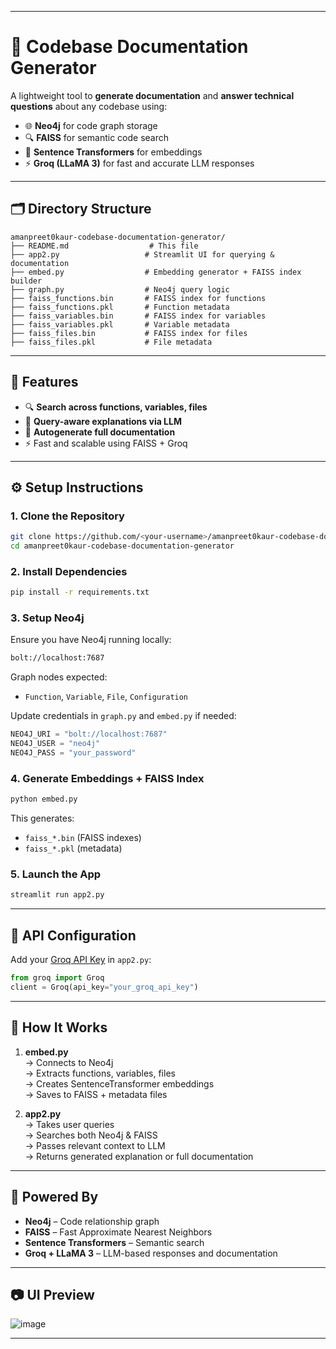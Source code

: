 
---

# 📄 Codebase Documentation Generator

A lightweight tool to **generate documentation** and **answer technical questions** about any codebase using:

- 🌐 **Neo4j** for code graph storage  
- 🔍 **FAISS** for semantic code search  
- 🧠 **Sentence Transformers** for embeddings  
- ⚡ **Groq (LLaMA 3)** for fast and accurate LLM responses  

---

## 🗂 Directory Structure

```
amanpreet0kaur-codebase-documentation-generator/
├── README.md                  # This file
├── app2.py                   # Streamlit UI for querying & documentation
├── embed.py                  # Embedding generator + FAISS index builder
├── graph.py                  # Neo4j query logic
├── faiss_functions.bin       # FAISS index for functions
├── faiss_functions.pkl       # Function metadata
├── faiss_variables.bin       # FAISS index for variables
├── faiss_variables.pkl       # Variable metadata
├── faiss_files.bin           # FAISS index for files
├── faiss_files.pkl           # File metadata
```

---

## 🚀 Features

- 🔍 **Search across functions, variables, files**
- 🧠 **Query-aware explanations via LLM**
- 📘 **Autogenerate full documentation**
- ⚡️ Fast and scalable using FAISS + Groq

---

## ⚙️ Setup Instructions

### 1. Clone the Repository

```bash
git clone https://github.com/<your-username>/amanpreet0kaur-codebase-documentation-generator.git
cd amanpreet0kaur-codebase-documentation-generator
```

### 2. Install Dependencies

```bash
pip install -r requirements.txt
```



### 3. Setup Neo4j

Ensure you have Neo4j running locally:

```bash
bolt://localhost:7687
```

Graph nodes expected:  
- `Function`, `Variable`, `File`, `Configuration`

Update credentials in `graph.py` and `embed.py` if needed:

```python
NEO4J_URI = "bolt://localhost:7687"
NEO4J_USER = "neo4j"
NEO4J_PASS = "your_password"
```

### 4. Generate Embeddings + FAISS Index

```bash
python embed.py
```

This generates:
- `faiss_*.bin` (FAISS indexes)
- `faiss_*.pkl` (metadata)

### 5. Launch the App

```bash
streamlit run app2.py
```

---

## 🔐 API Configuration

Add your [Groq API Key](https://console.groq.com/) in `app2.py`:

```python
from groq import Groq
client = Groq(api_key="your_groq_api_key")
```

---

## 📘 How It Works

1. **embed.py**  
   → Connects to Neo4j  
   → Extracts functions, variables, files  
   → Creates SentenceTransformer embeddings  
   → Saves to FAISS + metadata files  

2. **app2.py**  
   → Takes user queries  
   → Searches both Neo4j & FAISS  
   → Passes relevant context to LLM  
   → Returns generated explanation or full documentation  

---

## 🧠 Powered By

- **Neo4j** – Code relationship graph  
- **FAISS** – Fast Approximate Nearest Neighbors  
- **Sentence Transformers** – Semantic search  
- **Groq + LLaMA 3** – LLM-based responses and documentation  

---


## 📷 UI Preview

![image](https://github.com/user-attachments/assets/1128793c-5eb2-481c-b0a2-d88c1c29429b)


---






